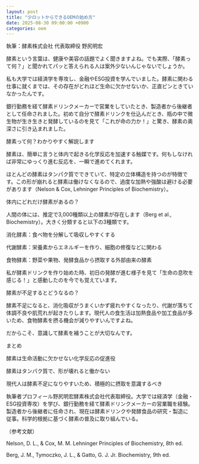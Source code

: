 ```yaml
---
layout: post
title: "少ロットからできるOEMの始め方"
date: 2025-08-30 09:00:00 +0900
categories: oem
---
```


執筆：酵素株式会社 代表取締役 野尻明宏

酵素という言葉は、健康や美容の話題でよく聞きますよね。でも実際、「酵素って何？」と聞かれてパッと答えられる人は案外少ないんじゃないでしょうか。

私も大学では経済学を専攻し、金融やESG投資を学んでいました。酵素に関わる仕事に就くまでは、その存在がどれほど生命に欠かせないか、正直ピンときていなかったんです。

銀行勤務を経て酵素ドリンクメーカーで営業をしていたとき、製造者から後継者として任命されました。初めて自分で酵素ドリンクを仕込んだとき、瓶の中で微生物が生き生きと発酵しているのを見て「これが命の力か！」と驚き、酵素の奥深さに引き込まれました。

酵素って何？わかりやすく解説します

酵素は、簡単に言うと体内で起きる化学反応を加速する触媒です。何もしなければ非常にゆっくり進む反応を、一瞬で進めてくれます。

ほとんどの酵素はタンパク質でできていて、特定の立体構造を持つのが特徴です。この形が崩れると酵素は働けなくなるので、過度な加熱や強酸は避ける必要があります（Nelson & Cox, Lehninger Principles of Biochemistry）。

体内にどれだけ酵素があるの？

人間の体には、推定で3,000種類以上の酵素が存在します（Berg et al., Biochemistry）。大きく分類すると以下の3種類です。

消化酵素：食べ物を分解して吸収しやすくする

代謝酵素：栄養素からエネルギーを作り、細胞の修復などに関わる

食物酵素：野菜や果物、発酵食品から摂取する外部由来の酵素

私が酵素ドリンクを作り始めた時、初日の発酵が進む様子を見て「生命の息吹を感じる！」と感動したのを今でも覚えています。

酵素が不足するとどうなるの？

酵素不足になると、消化吸収がうまくいかず疲れやすくなったり、代謝が落ちて体調不良や肌荒れが起きたりします。現代人の食生活は加熱食品や加工食品が多いため、食物酵素を摂る機会が減りやすいんですよね。

だからこそ、意識して酵素を補うことが大切なんです。

まとめ

酵素は生命活動に欠かせない化学反応の促進役

酵素はタンパク質で、形が壊れると働かない

現代人は酵素不足になりやすいため、積極的に摂取を意識するべき

執筆者プロフィール野尻明宏酵素株式会社代表取締役。大学では経済学（金融・ESG投資専攻）を学び、銀行勤務を経て酵素ドリンクメーカーの営業職を経験。製造者から後継者に任命され、現在は酵素ドリンクや発酵食品の研究・製造に従事。科学的根拠に基づく酵素の普及に取り組んでいる。

（参考文献）

Nelson, D. L., & Cox, M. M. Lehninger Principles of Biochemistry, 8th ed.

Berg, J. M., Tymoczko, J. L., & Gatto, G. J. Jr. Biochemistry, 9th ed.
